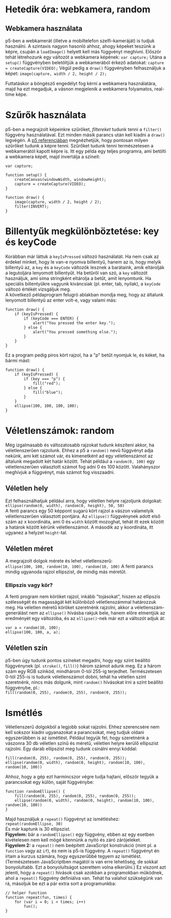 # Hetedik óra: webkamera, random

## Webkamera használata

p5-ben a webkamerát (illetve a mobiltelefon szelfi-kameráját) is tudjuk használni. A szintaxis nagyon hasonló ahhoz, ahogy képeket teszünk a képre, csupán a `loadImage()` helyett kell más függvényt meghívni.
Először tehát létrehozunk egy változót a webkamera képének:
`var capture;`
Utána a `setup()` függvényben beletöltjük a webkamerából érkező adatokat:
`capture = createCapture(VIDEO);`
Végül pedig a `draw()` függvényben felhasználjuk a képet:
`image(capture, width / 2, height / 2);`

Futtatáskor a böngésző engedélyt fog kérni a webkamera használatára, majd ha ezt megadjuk, a vásnon megjelenik a webkamera folyamatos, real-time képe.

# Szűrők használata

p5-ben a megrajzolt képeinkre szűrőket, _filtereket_ tudunk tenni a `filter()` függvény használatával. Ezt minden másik parancs után kell kiadni a `draw()` legvégén. A [p5 referenciában](https://p5js.org/reference/#/p5/filter) megnézhetjük, hogy pontosan milyen szűrőket tudunk a képre tenni.
Szűrőket tudunk tenni természetesen a webkamerától kapott képre is. Itt egy példa egy teljes programra, ami betölti a webkamera képét, majd invertálja a színeit:
```
var capture;

function setup() {
    createCanvas(windowWidth, windowHeight);
    capture = createCapture(VIDEO);
}

function draw() {
    image(capture, width / 2, height / 2);
    filter(INVERT);
}
```

# Billentyűk megkülönböztetése: key és keyCode

Korábban már láttuk a `keyIsPressed` változó használatát. Ha nem csak az érdekel minket, hogy le van-e nyomva billentyű, hanem az is, hogy melyik billentyű az, a `key` és a `keyCode` változók lesznek a barátaink, amik eltárolják a legutoljára lenyomott billentyűt. Ha betűről van szó, a `key` változót használjuk, ami sima stringként eltárolja a betűt, amit lenyomtunk. Ha speciális billentyűkre vagyunk kíváncsiak (pl. enter, tab, nyilak), a `keyCode` változó értékét vizsgáljuk meg.  
A következő példaprogram felugró ablakban mondja meg, hogy az általunk lenyomott billentyű az enter volt-e, vagy valami más:  
```
function draw() {
    if (keyIsPressed) {
        if (keyCode === ENTER) {
            alert("You pressed the enter key.");
        } else {
            alert("You pressed something else.");
        }
    }
}
```

Ez a program pedig piros kört rajzol, ha a "p" betűt nyomjuk le, és kéket, ha bármi mást:  
```
function draw() {
    if (keyIsPressed) {
        if (key === "p") {
            fill("red");
        } else {
            fill("blue");
        }
    }
    ellipse(100, 100, 100, 100);
}
```


# Véletlenszámok: random

Még izgalmasabb és változatosabb rajzokat tudunk készíteni akkor, ha véletlenszerűen rajzolunk. Ehhez a p5 a `random()` nevű függvényt adja nekünk, ami két számot vár, és kimenetként ad egy véletlenszámot az általunk megadott két határ között. Tehát például a `random(0, 100)` egy véletlenszerűen választott számot fog adni 0 és 100 között. Valahányszor meghívjuk a függvényt, más számot fog visszaadni.  

## Véletlen hely

Ezt felhasználhatjuk például arra, hogy véletlen helyre rajzoljunk dolgokat:  
`ellipse(random(0, width), random(0, height), 50, 50)`  
A fenti parancs egy 50 képpont sugarú kört rajzol a vászon valamelyik véletlenszerűen választott pontjára. Az `ellipse()` függvénynek adott első szám az x koordináta, ami 0 és `width` között mozoghat, tehát itt ezek között a határok között kérünk véletlenszámot. A második az y koordináta, itt ugyanez a helyzet `height`-tal.

## Véletlen méret

A megrajzolt dolgok mérete és lehet véletlenszerű:  
`ellipse(100, 100, random(10, 100), random(10, 100)`
A fenti parancs mindig ugyanoda rajzol ellipszist, de mindig más méretűt.  

### Ellipszis vagy kör?

A fenti program nem köröket rajzol, inkább "tojásokat", hiszen az ellipszis szélességét és magasságát két különböző véletlenszámmal határozzuk meg. Ha véletlen méretű köröket szeretnénk rajzolni, akkor a véletlenszám-generálást nem az `ellipse()` hívásba rakjuk bele, hanem előre elmentjük az eredményét egy változóba, és az `ellipse()`-nek már ezt a változót adjuk át:  
```
var a = random(10, 100);
ellipse(100, 100, a, a);
```

## Véletlen szín

p5-ben úgy tudunk pontos színeket megadni, hogy egy színt beállító függvénynek (pl. `stroke()`, `fill()`) három számot adunk meg. Ez a három szám egy RGB színkód, mindhárom 0-tól 255-ig terjedhet. Természetesen 0-tól 255-is is tudunk véletlenszámot dobni, tehát ha véletlen színt szeretnénk, nincs más dolgunk, mint `random()` hívásokat írni a színt beállító függvénybe, pl.:  
`fill(random(0, 255), random(0, 255), random(0, 255));`  

# Ismétlés

Véletlenszerű dolgokból a legjobb sokat rajzolni. Ehhez szerencsére nem kell sokszor kiadni ugyanazokat a parancsokat, meg tudjuk oldani egyszerűbben is az ismétlést. Például tegyük fel, hogy szeretnénk a vászonra 30 db véletlen színű és méretű, véletlen helyre kerülő ellipszist rajzolni. Egy darab ellipszist meg tudunk csinálni ennyi kóddal:  
```
fill(random(0, 255), random(0, 255), random(0, 255));
ellipse(random(0, width), random(0, height), random(10, 100), random(10, 100))
```
Ahhoz, hogy a gép ezt harmincszor végre tudja hajtani, először tegyük a parancsokat egy külön, saját függvénybe:  
```
function randomEllipse() {
    fill(random(0, 255), random(0, 255), random(0, 255));
    ellipse(random(0, width), random(0, height), random(10, 100), random(10, 100))
}
```
Majd használjuk a `repeat()` függvényt az ismétléshez:  
`repeat(randomEllipse, 30)`  
És már kaptunk is 30 ellipszist.  
__Figyelem:__ bár a `randomEllipse()` egy függvény, ebben az egy esetben kivételesen nem kell mögé kitennünk a nyitó és záró zárójeleket.  
__Figyelem 2:__ a `repeat()` nem beépített JavaScript konstrukció (mint pl. a `function` vagy az `if`), és nem is p5-is függvény. A `repeat()` függvényt én írtam a kurzus számára, hogy egyszerűbbé tegyem az ismétlést. (Természetesen JavaScriptben magától is van erre lehetőség, de sokkal bonyolultabb. Ezt a bonyolultságot szerettem volna elkerülni.) Ez viszont azt jelenti, hogy a `repeat()` hívások csak azokban a programokban működnek, ahol a `repeat()` függvény definiálva van. Tehát ha valahol szükségünk van rá, másoljuk be ezt a pár extra sort a programunkba:
```
// helper function
function repeat(fun, times) {
    for (var i = 0; i < times; i++)
        fun();
}
```
